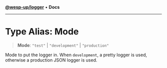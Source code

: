 [**@wesp-up/logger**](../README.md) • **Docs**

***

# Type Alias: Mode

> **Mode**: `"test"` \| `"development"` \| `"production"`

Mode to put the logger in. When `development`, a pretty logger is used,
otherwise a production JSON logger is used.
